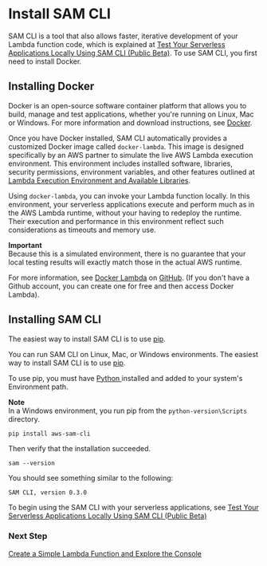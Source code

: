 # Install SAM CLI<a name="sam-cli-requirements"></a>

SAM CLI is a tool that also allows faster, iterative development of your Lambda function code, which is explained at [Test Your Serverless Applications Locally Using SAM CLI \(Public Beta\)](test-sam-cli.md)\. To use SAM CLI, you first need to install Docker\.

## Installing Docker<a name="sam-cli-requirements-docker"></a>

Docker is an open\-source software container platform that allows you to build, manage and test applications, whether you're running on Linux, Mac or Windows\. For more information and download instructions, see [Docker](https://www.docker.com)\. 

Once you have Docker installed, SAM CLI automatically provides a customized Docker image called `docker-lambda`\. This image is designed specifically by an AWS partner to simulate the live AWS Lambda execution environment\. This environment includes installed software, libraries, security permissions, environment variables, and other features outlined at [Lambda Execution Environment and Available Libraries](current-supported-versions.md)\. 

Using `docker-lambda`, you can invoke your Lambda function locally\. In this environment, your serverless applications execute and perform much as in the AWS Lambda runtime, without your having to redeploy the runtime\. Their execution and performance in this environment reflect such considerations as timeouts and memory use\.

**Important**  
Because this is a simulated environment, there is no guarantee that your local testing results will exactly match those in the actual AWS runtime\. 

For more information, see [Docker Lambda](https://github.com/lambci/docker-lambda) on [GitHub](https://github.com/)\. \(If you don't have a Github account, you can create one for free and then access Docker Lambda\)\.

## Installing SAM CLI<a name="sam-cli-requirements-cli"></a>

The easiest way to install SAM CLI is to use [pip](https://pypi.org/project/pip/)\.

You can run SAM CLI on Linux, Mac, or Windows environments\. The easiest way to install SAM CLI is to use [pip](https://pypi.org/project/pip/)\.

To use pip, you must have [Python ](https://://www.python.org/) installed and added to your system's Environment path\. 

**Note**  
In a Windows environment, you run pip from the `python-version\Scripts` directory\.

```
pip install aws-sam-cli
```

Then verify that the installation succeeded\.

```
sam --version
```

You should see something similar to the following:

```
SAM CLI, version 0.3.0
```

To begin using the SAM CLI with your serverless applications, see [Test Your Serverless Applications Locally Using SAM CLI \(Public Beta\)](test-sam-cli.md) 

### Next Step<a name="setting-up-next-step-simple-function"></a>

[Create a Simple Lambda Function and Explore the Console](getting-started-create-function.md)